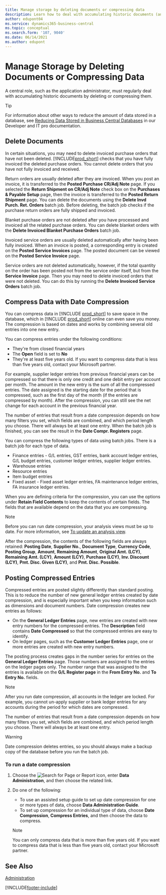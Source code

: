 ```yaml
---
title: Manage storage by deleting documents or compressing data
description: Learn how to deal with accumulating historic documents (and reduce the amount of data stored in a database) by deleting or compressing them.
author: edupont04
ms.service: dynamics365-business-central
ms.topic: conceptual
ms.search.form: '107, 9040'
ms.date: 06/14/2021
ms.author: edupont
---
```

# <a name="manage-storage-by-deleting-documents-or-compressing-data"></a>Manage Storage by Deleting Documents or Compressing Data

A central role, such as the application administrator, must regularly deal with accumulating historic documents by deleting or compressing them.  

> [!TIP]
> For information about other ways to reduce the amount of data stored in a database, see [Reducing Data Stored in Business Central Databases](/dynamics365/business-central/dev-itpro/administration/database-reduce-data) in our Developer and IT pro documentation.

## <a name="delete-documents"></a>Delete Documents

In certain situations, you may need to delete invoiced purchase orders that have not been deleted. [!INCLUDE[prod_short](includes/prod_short.md)] checks that you have fully invoiced the deleted purchase orders. You cannot delete orders that you have not fully invoiced and received.  

Return orders are usually deleted after they are invoiced. When you post an invoice, it is transferred to the **Posted Purchase CR/Adj Note** page. If you selected the **Return Shipment on CR/Adj Note** check box on the **Purchases & Payable Setup** page, then the invoice is transferred to the **Posted Return Shipment** page. You can delete the documents using the **Delete Invd Purch. Ret. Orders** batch job. Before deleting, the batch job checks if the purchase return orders are fully shipped and invoiced.  

Blanket purchase orders are not deleted after you have processed and invoiced all the related purchase orders. You can delete blanket orders with the **Delete Invoiced Blanket Purchase Orders** batch job.  

Invoiced service orders are usually deleted automatically after having been fully invoiced. When an invoice is posted, a corresponding entry is created on the **Posted Service Invoices** page. The posted document can be viewed on the **Posted Service Invoice** page.  

Service orders are not deleted automatically, however, if the total quantity on the order has been posted not from the service order itself, but from the **Service Invoice** page. Then you may need to delete invoiced orders that were not deleted. You can do this by running the **Delete Invoiced Service Orders** batch job.  

## <a name="compress-data-with-date-compression"></a>Compress Data with Date Compression

You can compress data in [!INCLUDE [prod_short](includes/prod_short.md)] to save space in the database, which in [!INCLUDE [prod_short](includes/prod_short.md)] online can even save you money. The compression is based on dates and works by combining several old entries into one new entry. 

You can compress entries under the following conditions:

* They're from closed financial years
* The **Open** field is set to **No** 
* They're at least five years old. If you want to compress data that is less than five years old, contact your Microsoft partner.

For example, supplier ledger entries from previous financial years can be compressed so that there is only one credit and one debit entry per account per month. The amount in the new entry is the sum of all the compressed entries. The date assigned is the starting date for the period that is compressed, such as the first day of the month (if the entries are compressed by month). After the compression, you can still see the net change for each account in the previous financial year.

The number of entries that result from a date compression depends on how many filters you set, which fields are combined, and which period length you choose. There will always be at least one entry. When the batch job is finished, you can see the result in the **Date Compr. Registers** page.

You can compress the following types of data using batch jobs. There is a batch job for each type of data.

* Finance entries - G/L entries, GST entries, bank account ledger entries, G/L budget entries, customer ledger entries, supplier ledger entries.
* Warehouse entries 
* Resource entries
* Item budget entries
* Fixed asset - Fixed asset ledger entries, FA maintenance ledger entries, FA insurance ledger entries.

When you are defining criteria for the compression, you can use the options under **Retain Field Contents** to keep the contents of certain fields. The fields that are available depend on the data that you are compressing.

> [!NOTE]
> Before you can run date compression, your analysis views must be up to date. For more information, see [To update an analysis view](bi-how-analyze-data-dimension.md#to-update-an-analysis-view).

After the compression, the contents of the following fields are always retained: **Posting Date**, **Supplier No.**, **Document Type**, **Currency Code**, **Posting Group**, **Amount**, **Remaining Amount**, **Original Amt. (LCY)**, **Remaining Amt. (LCY)**, **Amount (LCY)**, **Purchase (LCY)**, **Inv. Discount (LCY)**, **Pmt. Disc. Given (LCY)**, and **Pmt. Disc. Possible**.

## <a name="posting-compressed-entries"></a>Posting Compressed Entries
Compressed entries are posted slightly differently than standard posting. This is to reduce the number of new general ledger entries created by date compression, and is especially important when you keep information such as dimensions and document numbers. Date compression creates new entries as follows:
* On the **General Ledger Entries** page, new entries are created with new entry numbers for the compressed entries. The **Description** field contains **Date Compressed** so that the compressed entries are easy to identify. 
* On ledger pages, such as the **Customer Ledger Entries** page, one or more entries are created with new entry numbers. 

The posting process creates gaps in the number series for entries on the **General Ledger Entries** page. Those numbers are assigned to the entries on the ledger pages only. The number range that was assigned to the entries is available on the **G/L Register page**  in the **From Entry No.** and **To Entry No.** fields. 

> [!NOTE]
> After you run date compression, all accounts in the ledger are locked. For example, you cannot un-apply supplier or bank ledger entries for any accounts during the period for which dates are compressed.

The number of entries that result from a date compression depends on how many filters you set, which fields are combined, and which period length you choose. There will always be at least one entry. 

> [!WARNING]
> Date compression deletes entries, so you should always make a backup copy of the database before you run the batch job.

### <a name="to-run-a-date-compression"></a>To run a date compression
1. Choose the ![Search for Page or Report](media/ui-search/search_small.png "Search for Page or Report icon") icon, enter **Data Administration**, and then choose the related link.
2. Do one of the following:
    * To use an assisted setup guide to set up date compression for one or more types of data, choose **Data Administration Guide**.
    * To set up compression for an individual type of data, choose **Date Compression**, **Compress Entries**, and then choose the data to compress.

   > [!NOTE]
   > You can only compress data that is more than five years old. If you want to compress data that is less than five years old, contact your Microsoft partner.

## <a name="see-also"></a>See Also

[Administration](admin-setup-and-administration.md)  


[!INCLUDE[footer-include](includes/footer-banner.md)]